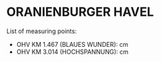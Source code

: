# ORANIENBURGER HAVEL

List of measuring points:

* OHV KM 1.467 (BLAUES WUNDER): <Value topic="rivers/pegel-online/OHV/OHv_km_1.467_(Blaues_Wunder)/measurementValue"/> cm
* OHV KM 3.014 (HOCHSPANNUNG): <Value topic="rivers/pegel-online/OHV/OHV_KM_3.014_(HOCHSPANNUNG)/measurementValue"/> cm
